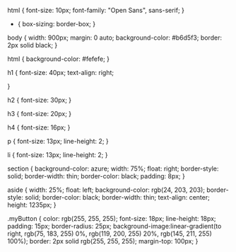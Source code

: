 html {
    font-size: 10px;
    font-family: "Open Sans", sans-serif; 
  }

  * {
    box-sizing: border-box;
  }

  body {
    width: 900px;
    margin: 0 auto;
    background-color: #b6d5f3;
    border: 2px solid black;
  }

  html {
    background-color: #fefefe;
  }
  
  h1 {
    font-size: 40px;
    text-align: right;
    
  }

  h2 {
    font-size: 30px;
  }
  
  h3 {
    font-size: 20px;
  }

  h4 {
    font-size: 16px;
  }

  p {
    font-size: 13px;
    line-height: 2;
  }

  li {
    font-size: 13px;
    line-height: 2;
  }

  section {
    background-color: azure;
    width: 75%;
    float: right;
    border-style: solid;
    border-width: thin;
    border-color: black;
    padding: 8px;
  }

  aside {
    width: 25%;
    float: left;
    background-color: rgb(24, 203, 203);
    border-style: solid;
    border-color: black;
    border-width: thin;
    text-align: center;
    height: 1235px;
  }

  .myButton {
    color: rgb(255, 255, 255); 
    font-size: 18px; 
    line-height: 18px; 
    padding: 15px; 
    border-radius: 25px; 
    background-image:linear-gradient(to right, rgb(75, 183, 255) 0%, rgb(119, 200, 255) 20%, rgb(145, 211, 255) 100%); 
    border: 2px solid rgb(255, 255, 255); 
    margin-top: 100px;
  }
